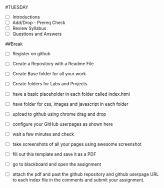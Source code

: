 #TUESDAY
- [ ] Introductions
- [ ] Add/Drop  - Prereq Check
- [ ] Review Syllabus
- [ ] Questions and Answers

##Break

 - [ ] Register on github
 - [ ] Create a Repository with a Readme File
 - [ ] Create Base folder for all your work
 - [ ] Create folders for Labs and Projects
 - [ ] have a basic placeholder in each folder called index.html
 - [ ] have folder for css, images and javascript in each folder
 - [ ] upload to github using chrome drag and drop
 - [ ] configure your GitHub userpages as shown here
 - [ ] wait a few minutes and check
 - [ ] take screenshots of all your pages using awesome screenshot
 - [ ] fill out this template and save it as a PDF 
 - [ ] go to blackboard and open the assignment
 - [ ] attach the pdf and past the github repository and github userpage URL to each index file in the comments and submit your assignment.
 
